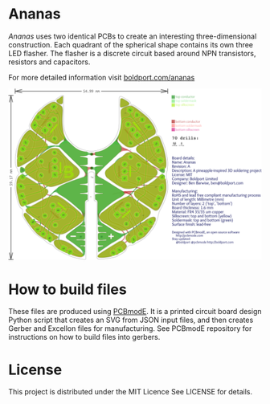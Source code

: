 # Ananas

*Ananas* uses two identical PCBs to create an interesting three-dimensional construction. Each quadrant of the spherical shape contains its own three LED flasher. The flasher is a discrete circuit based around NPN transistors, resistors and capacitors.

For more detailed information visit [boldport.com/ananas](http://boldport.com/ananas)

![Pinapple layout](/images/ananas.png)

# How to build files

These files are produced using [PCBmodE](https://github.com/boldport/pcbmode). It is a printed circuit board design Python script that creates an SVG from JSON input files, and then creates Gerber and Excellon files for manufacturing. See PCBmodE repository for instructions on how to build files into gerbers.

# License

This project is distributed under the MIT Licence See LICENSE for details.
